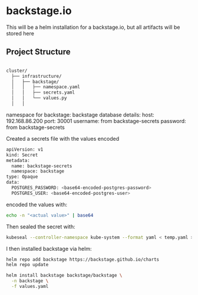 # backstage.io
This will be a helm installation for a backstage.io, but all artifacts will be stored here

## Project Structure

```bash

cluster/
  ├── infrastructure/
  │   ├── backstage/
  │   │   ├── namespace.yaml
  │   │   ├── secrets.yaml
  │   │   └── values.py
  │   │   
```


namespace for backstage:  backstage
database details:
   host: 192.168.86.200
   port: 30001
   username: from backstage-secrets
   password: from backstage-secrets
  

Created a secrets file with the values encoded
```bash
apiVersion: v1
kind: Secret
metadata:
  name: backstage-secrets
  namespace: backstage
type: Opaque
data:
  POSTGRES_PASSWORD: <base64-encoded-postgres-password>
  POSTGRES_USER: <base64-encoded-postgres-user>
```


encoded the values with:
```bash
echo -n "<actual value>" | base64 
```

Then sealed the secret with:
```bash
kubeseal --controller-namespace kube-system --format yaml < temp.yaml > sealed-postgres-secret.yaml
```


I then installed backstage via helm:

```bash
helm repo add backstage https://backstage.github.io/charts
helm repo update

helm install backstage backstage/backstage \
  -n backstage \
  -f values.yaml
```